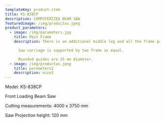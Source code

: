 ```yaml
---
templateKey: product-item
title: KS-838CP
description: COMPUTERIZED BEAM SAW
featuredimage: /img/productas.jpeg
product_parameters:
  - image: /img/parameters.jpg
    title: Main Frame
    description: There is an additional middle leg and all the frame parts are connected like rectangle.

      Saw carriage is supported by two frame as equal.

      Rounded guides are 35 mm diameter.
  - image: /img/productas.jpeg
    title: paremeters2
    description: nice2
---
```


Model: KS-838CP

Front Loading Beam Saw

Cutting measurements: 4000 x 3750 mm

Saw Projection height: 120 mm
